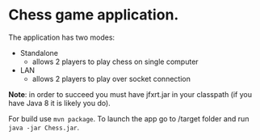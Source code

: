 # Chess game application.

The application has two modes:

- Standalone
  * allows 2 players to play chess on single computer
- LAN
  * allows 2 players to play over socket connection

**Note**: in order to succeed you must have jfxrt.jar in your classpath (if you have Java 8 it is likely you do).

For build use `mvn package`. To launch the app go to /target folder and run `java -jar Chess.jar`.